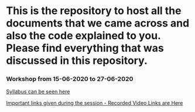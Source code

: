 # This is the repository to host all the documents that we came across and also the code explained to you. Please find everything that was discussed in this repository.

### Workshop from 15-06-2020 to 27-06-2020

[Syllabus can be seen here](/syllabus.md)

[Important links given during the session - Recorded Video Links are Here](/important_links.md)
